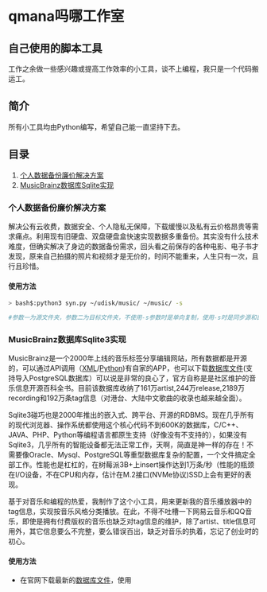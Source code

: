 # qmana吗哪工作室

## 自己使用的脚本工具
工作之余做一些感兴趣或提高工作效率的小工具，谈不上编程，我只是一个代码搬运工。

## 简介
所有小工具均由Python编写，希望自己能一直坚持下去。

## 目录
1. [个人数据备份廉价解决方案](#个人数据备份廉价解决方案)
2. [MusicBrainz数据库Sqlite实现](#musicbrainz数据库sqlite实现)

### 个人数据备份廉价解决方案

解决公有云收费，数据安全、个人隐私无保障，下载缓慢以及私有云价格昂贵等需求痛点。利用现有旧硬盘、双盘硬盘盒快速实现数据多重备份。其实没有什么技术难度，但确实解决了身边的数据备份需求，回头看之前保存的各种电影、电子书才发现，原来自己拍摄的照片和视频才是无价的，时间不能重来，人生只有一次，且行且珍惜。

#### 使用方法
```bash
> bash$:python3 syn.py ~/udisk/music/ ~/music/ -s

#参数一为源文件夹，参数二为目标文件夹，不使用-s参数时是单向复制，使用-s时是同步源和目标文件夹，慎用！
```


### MusicBrainz数据库Sqlite3实现

MusicBrainz是一个2000年上线的音乐标签分享编辑网站，所有数据都是开源的，可以通过API调用（[XML](https://musicbrainz.org/doc/Development/XML_Web_Service/Version_2)/[Python](https://python-musicbrainzngs.readthedocs.io/en/v0.7.1/))有自家的APP，也可以下载[数据库文件](https://musicbrainz.org/doc/MusicBrainz_Database/Download)(支持导入PostgreSQL数据库）可以说是非常的良心了，官方自称是是社区维护的音乐信息开源百科全书。目前该数据库收纳了161万artist,244万release,2189万recording和192万条tag信息（对港台、大陆中文歌曲的收录也越来越全面）。

Sqlite3碰巧也是2000年推出的嵌入式、跨平台、开源的RDBMS。现在几乎所有的现代浏览器、操作系统都使用这个核心代码不到600K的数据库，C/C++、JAVA、PHP、Python等编程语言都原生支持（好像没有不支持的），如果没有Sqlite3，几乎所有的智能设备都无法正常工作，天啊，简直是神一样的存在！不需要像Oracle、Mysql、PostgreSQL等重型数据库复杂的配置，一个文件搞定全部工作。性能也是杠杠的，在树莓派3B+上insert操作达到1万条/秒（性能的瓶颈在I/O设备，不在CPU和内存，估计在M.2接口(NVMe协议)SSD上会有更好的表现。

基于对音乐和编程的热爱，我制作了这个小工具，用来更新我的音乐播放器中的tag信息，实现按音乐风格分类播放。在此，不得不吐槽一下网易云音乐和QQ音乐，即使是拥有付费版权的音乐也缺乏对tag信息的维护，除了artist、title信息可用外，其它信息要么不完整，要么错误百出，缺乏对音乐的执着，忘记了创业时的初心。

#### 使用方法
* 在官网下载最新的[数据库文件](https://musicbrainz.org/doc/MusicBrainz_Database/Download)，使用





